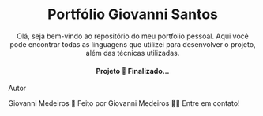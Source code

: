 <h1 align="center"> Portfólio Giovanni Santos </h1>
<p align="center"> Olá, seja bem-vindo ao repositório do meu portfolio pessoal. Aqui você pode encontrar todas as linguagens que utilizei para desenvolver o projeto, além das técnicas utilizadas.</p>
<h4 align="center"> 
	  Projeto 🚀 Finalizado...  
</h4>

Autor

Giovanni Medeiros 🚀
Feito por Giovanni Medeiros 👋🏽 Entre em contato!

